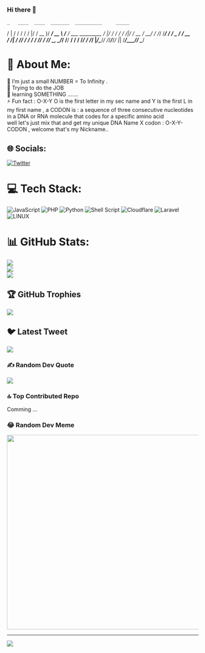### Hi there 👋
    _   ____  ____  _______  __________     _____                 
   / | / / / / /  |/  / __ )/ ____/ __ \   /__  /  ___  _________ 
  /  |/ / / / / /|_/ / __  / __/ / /_/ /_____/ /  / _ \/ ___/ __ \
 / /|  / /_/ / /  / / /_/ / /___/ _, _/_____/ /__/  __/ /  / /_/ /
/_/ |_/\____/_/  /_/_____/_____/_/ |_|     /____/\___/_/   \____/ 
                                                                  
                                                                  
# 💫 About Me:
🔭 I’m just a small NUMBER = To Infinity .<br>🤝 Trying to do the JOB <br>🌱  learning SOMETHING .......<br>⚡ Fun fact :   O-X-Y  O is the first letter in my sec name and Y is the first L in my first name  , a  CODON  is : a  sequence of three consecutive nucleotides in a DNA or RNA molecule that codes for a specific amino acid <br>well  let's just mix that and get my unique DNA  Name X codon :  O-X-Y-CODON , welcome that's my Nickname..


## 🌐 Socials:
[![Twitter](https://img.shields.io/badge/Twitter-%231DA1F2.svg?logo=Twitter&logoColor=white)](https://twitter.com/NUMBER-zero) 

# 💻 Tech Stack:
![JavaScript](https://img.shields.io/badge/javascript-%23323330.svg?style=plastic&logo=javascript&logoColor=%23F7DF1E) ![PHP](https://img.shields.io/badge/php-%23777BB4.svg?style=plastic&logo=php&logoColor=white) ![Python](https://img.shields.io/badge/python-3670A0?style=plastic&logo=python&logoColor=ffdd54) ![Shell Script](https://img.shields.io/badge/shell_script-%23121011.svg?style=plastic&logo=gnu-bash&logoColor=white) ![Cloudflare](https://img.shields.io/badge/Cloudflare-F38020?style=plastic&logo=Cloudflare&logoColor=white) ![Laravel](https://img.shields.io/badge/laravel-%23FF2D20.svg?style=plastic&logo=laravel&logoColor=white) ![LINUX](https://img.shields.io/badge/Linux-FCC624?style=plastic&logo=linux&logoColor=black) 
# 📊 GitHub Stats:
![](https://github-readme-stats.vercel.app/api?username=NUMBER-zero&theme=radical&hide_border=true&include_all_commits=true&count_private=true)<br/>
![](https://github-readme-streak-stats.herokuapp.com/?user=NUMBER-zero&theme=radical&hide_border=true)<br/>
![](https://github-readme-stats.vercel.app/api/top-langs/?username=NUMBER-zero&theme=radical&hide_border=true&include_all_commits=true&count_private=true&layout=compact)

## 🏆 GitHub Trophies
![](https://github-profile-trophy.vercel.app/?username=NUMBER-zero&theme=matrix&no-frame=false&no-bg=false&margin-w=4)

## 🐦 Latest Tweet
[![](https://gtce.itsvg.in/api?username=NUMBER-zero)](https://github.com/VishwaGauravIn/github-twitter-card-embed)

### ✍️ Random Dev Quote
![](https://quotes-github-readme.vercel.app/api?type=horizontal&theme=radical)

### 🔝 Top Contributed Repo
 Comming ...

### 😂 Random Dev Meme
<img src="https://rm.up.railway.app/" width="512px"/>

---
[![](https://visitcount.itsvg.in/api?id=NUMBER-zero&icon=0&color=0)](https://visitcount.itsvg.in)

<!-- Proudly created with GPRM ( https://gprm.itsvg.in ) -->
